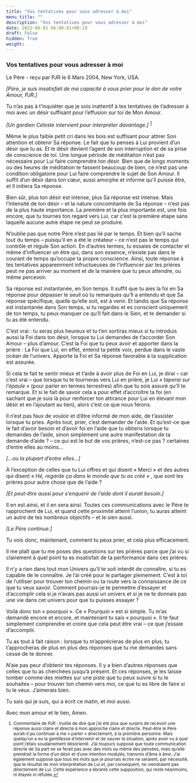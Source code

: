 ```yaml
---
title: "Vos tentatives pour vous adresser à moi"
menu_title: ""
description: "Vos tentatives pour vous adresser à moi"
date: 2022-06-01 06:00:01+00:19
draft: False
hidden: True
weight:
---
```

### Vos tentatives pour vous adresser à moi

Le Père - reçu par PJR le 6 Mars 2004, New York, USA.

*[Père, je suis insatisfait de ma capacité à vous prier pour le don de votre Amour, PJR.]*

Tu n’as pas à t’inquiéter que je sois inattentif à tes tentatives de t’adresser à moi avec un désir suffisant pour l’effusion sur toi de Mon Amour.

*[Un gardien Céleste intervient pour interpréter davantage.]* <sup id="a1">[1](#f1)</sup>

Même le plus faible petit cri dans les bois est suffisant pour attirer Son attention et obtenir Sa réponse. Le fait que tu penses à Lui provient d’un désir que tu as. Et le désir devient l’agent de son interruption et de sa prise de conscience de toi. Une longue période de méditation n’est pas nécessaire pour Lui faire comprendre ton désir. Bien que de longs moments ou des heures de méditation te fassent beaucoup de bien, ce n’est pas une condition obligatoire pour Lui faire comprendre le sujet de Son Amour. Il suffit d’un désir dans ton cœur, aussi amorphe et informe qu’il puisse être, et Il initiera Sa réponse.

Bien sûr, plus ton désir est intense, plus Sa réponse est intense. Mais l’intensité de ton désir – et la nature concomitante de Sa réponse – n’est pas de la plus haute importance. La première et la plus importante est, une fois encore, que tu tournes ton regard vers Lui, car c’est la première étape sans laquelle aucune autre étape ne peut se produire.

N’oublie pas que notre Père n’est pas lié par le temps. Et bien qu’il sache tout du temps – puisqu’il en a été le créateur – ce n’est pas le temps qui contrôle et régule Son action. En d’autres termes, tu essaies de contacter et même d’influencer un être qui, dans son essence, n’existe pas dans le courant de temps qu’occupe ta propre conscience. Ainsi, toute réponse à tes tentatives apparemment infructueuses de l’influencer par tes prières peut ne pas arriver au moment et de la manière que tu peux attendre, ou même percevoir.

Sa réponse est instantanée, en Son temps. Il suffit que tu aies la foi en Sa réponse pour dépasser le seuil où tu remarques qu’Il a entendu et que Sa réponse spécifique, quelle qu’elle soit, est à venir. Et tandis que Sa réponse est instantanée dans Son temps, si tu regardes et es conscient uniquement de ton temps, tu peux manquer ce qu’Il fait dans le Sien, et te demander si tu as été entendu.

C’est vrai : tu seras plus heureux et tu t’en sortiras mieux si tu introduis aussi la Foi dans ton désir, lorsque tu Lui demandes de t’accorder Son Amour – plus d’amour. C’est la Foi que tu peux avoir et apporter dans la prière : La Foi que Lui, en effet, entend ta petite voix, perdue dans le vaste océan de l’univers. Apporte la Foi et Sa réponse favorable à ta supplication est assurée.

Si cela te fait te sentir mieux et t’aide à avoir plus de Foi en Lui, je dirai – car c’est vrai – que lorsque tu te tourneras vers Lui en prière, je Lui *« taperai sur l’épaule »* (pour parler en termes terrestres) afin que tu sois assuré qu’Il te remarque. Et si le fait de savoir cela a pour effet d’accroître ta foi (en sachant que je suis là pour renforcer ton attirance pour Lui en élevant mon désir et en l’ajoutant au tien), alors c’est ce que nous ferons.

Il n’est pas faux de vouloir et d’être informé de mon aide, de t’assister lorsque tu pries. Après tout, prier, c’est demander de l’aide. Et qu’est-ce que le fait d’avoir besoin et d’avoir foi en l’aide que tu obtiens lorsque tu demandes de l’aide, sinon simplement une autre manifestation de ta demande d’aide ? – ce qui est le but de vos prières, n’est-ce pas ? certaines d’entre elles au moins…

*[…ou la plupart d’entre elles…]*

À l’exception de celles que tu Lui offres et qui disent « Merci » et des autres qui disent  *« Hé, regarde ça dans le monde que tu as créé »* , que sont les prières pour autre chose que de l’aide ?

*[Et peut-être aussi pour s’enquérir de l’aide dont il aurait besoin.]*

Il en est ainsi, et il en sera ainsi. Toutes ces communications avec le Père te rapprochent de Lui, et quand cette proximité atteint l’union, tu auras atteint un autre de tes nombreux objectifs – et le sien aussi.

*[Le Père continue.]*

Tu vois donc, maintenant, comment tu peux prier, et cela plus efficacement.

Il me plaît que tu me poses des questions sur tes prières parce que j’ai vu si clairement à quel point tu es insatisfait de ta performance dans ces prières.

Il n’y a rien dans tout mon Univers qu’il te soit interdit de connaître, si tu es capable de le connaître. Je l’ai créé pour le partager pleinement. C’est à toi de l’utiliser pour trouver ton chemin ou ta route vers la connaissance de ce que tu veux savoir. Comment pourrais-je te permettre d’essayer et d’accomplir cela si je n’avais pas aussi un univers et si je ne te donnais pas une vie dans cet univers pour que tu puisses essayer ?

Voilà donc ton « pourquoi ». Ce « Pourquoi » est si simple. Tu m’as demandé encore et encore, et maintenant tu sais « pourquoi ». Il te faut simplement comprendre et croire que cela peut être vrai – ce que j’essaie d’accomplir.

Tu as tout à fait raison : lorsque tu m’apprécieras de plus en plus, tu t’approcheras de plus en plus des réponses que tu me demandes sans cesse de te donner.

N’aie pas peur d’obtenir tes réponses. Il y a bien d’autres réponses que celles que tu as cherchées jusqu’à présent. Et ces réponses, je les laisse tomber comme des miettes sur une piste que tu peux suivre si tu le souhaites – pour trouver ton chemin vers moi, ce que tu es libre de faire si tu le veux. J’aimerais bien.

Tu sais qui je suis, qui a écrit ce matin, et moi aussi.

Avec mon amour et le tien, Amen.
<small>

1. <large id="f1"> Commentaire de PJR : Inutile de dire que j’ai été plus que surpris de recevoir une réponse aussi claire et directe à mon approche claire et directe. Peut-être le Père aurait-il pu continuer à me « parler » directement, à la première personne. Mais quelqu’un a eu la gentillesse d’intervenir et de sauver la situation, après avoir vu à quel point j’étais soudainement désorienté. J’ai toujours supposé que toute communication directe de Sa part ne se ferait pas avec des mots ou même des pensées, mais qu’elle prendrait la forme d’un désir et d’une intention modulés, transmis d’âme à âme. J’ai également supposé que tous les mots que je pourrais écrire ne seraient, par nécessité, que le résultat de mon interprétation de Lui et, par conséquent, ne viendraient pas directement de Lui. Cette expérience a ébranlé cette supposition, qui reste néanmoins, ni étayée ni réfutée.[↩](#a1)
